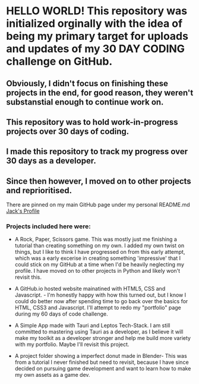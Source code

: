 # HELLO WORLD! This repository was initialized orginally with the idea of being my primary target for uploads and updates of my 30 DAY CODING challenge on GitHub.

## Obviously, I didn't focus on finishing these projects in the end, for good reason, they weren't substanstial enough to continue work on. 

## This repository was to hold work-in-progress projects over 30 days of coding. 

## I made this repository to track my progress over 30 days as a developer. 

## Since then however, I moved on to other projects and reprioritised. 

There are pinned on my main GitHub page under my personal README.md
[Jack's Profile](http://github.com/Jack-Daly-Eng025)

### Projects included  here were: 

* A Rock, Paper, Scissors game. This was mostly just me finishing a tutorial than creating something on my own.  I added my own twist on things, but I like to think I have progressed on from this early attempt, which was a early excerise in creating something 'impressive' that I could stick on my GitHub at a time when I'd be heavily neglecting my profile. I have moved on to other projects in Python and likely won't revisit this.

* A GitHub.io hosted website mainatined with HTML5, CSS and Javascript. - I'm honestly happy with how this turned out, but I know I could do better now after spending time to go back over the basics for HTML, CSS3 and Javascript. I'll attempt to redo my "portfolio" page during my 60 days of code challenge.
  
* A Simple App made with Tauri and Leptos Tech-Stack. I am still committed to mastering using Tauri as a developer, as I believe it will make my toolkit as a developer stronger and help me build more variety with my portfolio. Maybe I'll revisit this project.
  
* A project folder showing a imperfect donut made in Blender- This was from a tutorial I never finished but need to revisit, because I have since decided on pursuing game development and want to learn how to make my own assets as a game dev. 



